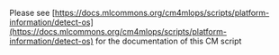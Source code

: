 Please see [https://docs.mlcommons.org/cm4mlops/scripts/platform-information/detect-os](https://docs.mlcommons.org/cm4mlops/scripts/platform-information/detect-os) for the documentation of this CM script
